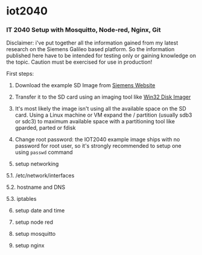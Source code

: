 # iot2040

### IT 2040 Setup with Mosquitto, Node-red, Nginx, Git ###

Disclaimer:
i've put together all the information gained from my latest research on the Siemens Galileo based platform. So the information published here
have to be intended for testing only or gaining knowledge on the topic. Caution must be exercised for use in production! 

First steps:

1. Download the example SD Image from [Siemens Website](https://support.industry.siemens.com/cs/attachments/109741799/Example_Image_V2.2.0.zip) 

2. Transfer it to the SD card using an imaging tool like [Win32 Disk Imager](https://sourceforge.net/projects/win32diskimager/)

3. It's most likely the image isn't using all the available space on the SD card. Using a Linux machine or VM expand the / partition 
(usually sdb3 or sdc3) to maximum available space with a partitioning tool like gparded, parted or fdisk

4. Change root password: the IOT2040 example image ships with no password for root user, so it's strongly recommended to setup one 
using `passwd` command

5. setup networking

5.1. /etc/network/interfaces

5.2. hostname and DNS

5.3. iptables

6. setup date and time

7. setup node red

8. setup mosquitto

9. setup nginx


